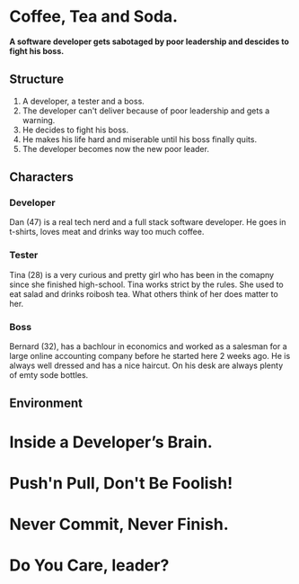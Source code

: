 # Coffee, Tea and Soda.
**A software developer gets sabotaged by poor leadership and descides to fight his boss.**

## Structure
1. A developer, a tester and a boss.
1. The developer can't deliver because of poor leadership and gets a warning.
1. He decides to fight his boss.
1. He makes his life hard and miserable until his boss finally quits.
1. The developer becomes now the new poor leader.

## Characters

### Developer
Dan (47) is a real tech nerd and a full stack software developer. He goes in t-shirts, loves meat and drinks way too much coffee.

### Tester
Tina (28) is a very curious and pretty girl who has been in the comapny since she finished high-school. Tina works strict by the rules. She used to eat salad and drinks roibosh tea. What others think of her does matter to her. 

### Boss
Bernard (32), has a bachlour in economics and worked as a salesman for a large online accounting company before he started here 2 weeks ago. He is always well dressed and has a nice haircut. On his desk are always plenty of emty sode bottles.

## Environment

# Inside a Developer’s Brain.

# Push'n Pull, Don't Be Foolish!

# Never Commit, Never Finish.

# Do You Care, leader?
